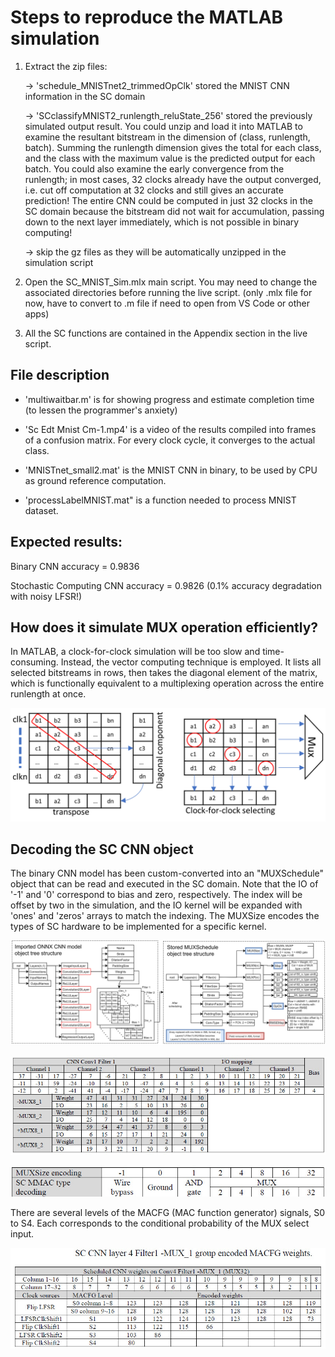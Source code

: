 # Steps to reproduce the MATLAB simulation

1) Extract the zip files:

   -> 'schedule_MNISTnet2_trimmedOpClk' stored the MNIST CNN information in the SC domain

   -> 'SCclassifyMNIST2_runlength_reluState_256' stored the previously simulated output result. You could unzip and load it into MATLAB to examine the resultant bitstream in the dimension of (class, runlength, batch). Summing the runlength dimension gives the total for each class, and the class with the maximum value is the predicted output for each batch. You could also examine the early convergence from the runlength; in most cases, 32 clocks already have the output converged, i.e. cut off computation at 32 clocks and still gives an accurate prediction! The entire CNN could be computed in just 32 clocks in the SC domain because the bitstream did not wait for accumulation, passing down to the next layer immediately, which is not possible in binary computing!

   -> skip the gz files as they will be automatically unzipped in the simulation script

3) Open the SC_MNIST_Sim.mlx main script. You may need to change the associated directories before running the live script. (only .mlx file for now, have to convert to .m file if need to open from VS Code or other apps)

4) All the SC functions are contained in the Appendix section in the live script.

## File description

- 'multiwaitbar.m' is for showing progress and estimate completion time (to lessen the programmer's anxiety)

- 'Sc Edt Mnist Cm-1.mp4' is a video of the results compiled into frames of a confusion matrix. For every clock cycle, it converges to the actual class.

- 'MNISTnet_small2.mat' is the MNIST CNN in binary, to be used by CPU as ground reference computation.

- 'processLabelMNIST.mat" is a function needed to process MNIST dataset.

## Expected results:

Binary CNN accuracy = 0.9836

Stochastic Computing CNN accuracy = 0.9826 (0.1% accuracy degradation with noisy LFSR!)

## How does it simulate MUX operation efficiently?

In MATLAB, a clock-for-clock simulation will be too slow and time-consuming. Instead, the vector computing technique is employed. It lists all selected bitstreams in rows, then takes the diagonal element of the matrix, which is functionally equivalent to a multiplexing operation across the entire runlength at once.

![image](https://raw.githubusercontent.com/hinata9276/FPGA_SC/refs/heads/main/MATLAB(new)/MNIST_SC/images/vectorComputing2.png)

## Decoding the SC CNN object

The binary CNN model has been custom-converted into an "MUXSchedule" object that can be read and executed in the SC domain. Note that the IO of '-1' and '0' correspond to bias and zero, respectively. The index will be offset by two in the simulation, and the IO kernel will be expanded with 'ones' and 'zeros' arrays to match the indexing. The MUXSize encodes the types of SC hardware to be implemented for a specific kernel.

![image](https://raw.githubusercontent.com/hinata9276/FPGA_SC/refs/heads/main/MATLAB(new)/MNIST_SC/images/AppendixF.jpg)

![image](https://raw.githubusercontent.com/hinata9276/FPGA_SC/refs/heads/main/MATLAB(new)/MNIST_SC/images/scheduleMap.jpg)

![image](https://raw.githubusercontent.com/hinata9276/FPGA_SC/refs/heads/main/MATLAB(new)/MNIST_SC/images/muxSizeEncoding.jpg)

There are several levels of the MACFG (MAC function generator) signals, S0 to S4. Each corresponds to the conditional probability of the MUX select input.

![image](https://raw.githubusercontent.com/hinata9276/FPGA_SC/refs/heads/main/MATLAB(new)/MNIST_SC/images/encodedWeights.jpg)
